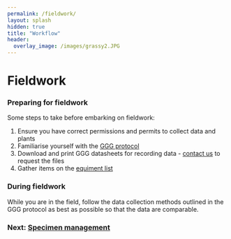 ```yaml
---
permalink: /fieldwork/
layout: splash
hidden: true
title: "Workflow"
header:
  overlay_image: /images/grassy2.JPG
---
```


# Fieldwork

### Preparing for fieldwork
Some steps to take before embarking on fieldwork: 

1. Ensure you have correct permissions and permits to collect data and plants
2. Familiarise yourself with the [GGG protocol](https://protocolexchange.researchsquare.com/article/pex-1905/v1)
3. Download and print GGG datasheets for recording data - [contact us](contact/) to request the files
4. Gather items on the [equiment list](equipment/)

### During fieldwork

While you are in the field, follow the data collection methods outlined in the GGG protocol as best as possible so that the data are comparable.


### Next: [Specimen management](collections/)

